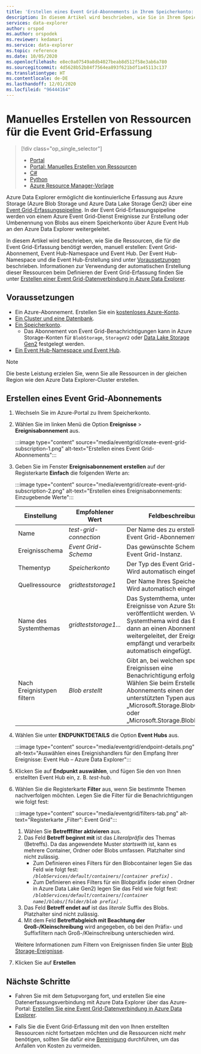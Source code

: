 ```yaml
---
title: 'Erstellen eines Event Grid-Abonnements in Ihrem Speicherkonto: Azure Data Explorer'
description: In diesem Artikel wird beschrieben, wie Sie in Ihrem Speicherkonto in Azure Data Explorer ein Event Grid-Abonnement erstellen.
services: data-explorer
author: orspod
ms.author: orspodek
ms.reviewer: kedamari
ms.service: data-explorer
ms.topic: reference
ms.date: 10/05/2020
ms.openlocfilehash: e8ec0a07549a8db4027beab8d512f58e3ab6a780
ms.sourcegitcommit: 4d5628b52b84f7564ea893f621bdf1a45113c137
ms.translationtype: HT
ms.contentlocale: de-DE
ms.lasthandoff: 12/01/2020
ms.locfileid: "96444164"
---
```

# <a name="manually-create-resources-for-event-grid-ingestion"></a>Manuelles Erstellen von Ressourcen für die Event Grid-Erfassung

> [!div class="op_single_selector"]
> * [Portal](ingest-data-event-grid.md)
> * [Portal: Manuelles Erstellen von Ressourcen](ingest-data-event-grid-manual.md)
> * [C#](data-connection-event-grid-csharp.md)
> * [Python](data-connection-event-grid-python.md)
> * [Azure Resource Manager-Vorlage](data-connection-event-grid-resource-manager.md)

Azure Data Explorer ermöglicht die kontinuierliche Erfassung aus Azure Storage (Azure Blob Storage und Azure Data Lake Storage Gen2) über eine [Event Grid-Erfassungspipeline](ingest-data-event-grid-overview.md). In der Event Grid-Erfassungspipeline werden von einem Azure Event Grid-Dienst Ereignisse zur Erstellung oder Umbenennung von Blobs aus einem Speicherkonto über Azure Event Hub an den Azure Data Explorer weitergeleitet.

In diesem Artikel wird beschrieben, wie Sie die Ressourcen, die für die Event Grid-Erfassung benötigt werden, manuell erstellen: Event Grid-Abonnement, Event Hub-Namespace und Event Hub. Der Event Hub-Namespace und die Event Hub-Erstellung sind unter [Voraussetzungen](#prerequisites) beschrieben. Informationen zur Verwendung der automatischen Erstellung dieser Ressourcen beim Definieren der Event Grid-Erfassung finden Sie unter [Erstellen einer Event Grid-Datenverbindung in Azure Data Explorer](ingest-data-event-grid.md#create-an-event-grid-data-connection-in-azure-data-explorer).

## <a name="prerequisites"></a>Voraussetzungen

* Ein Azure-Abonnement. Erstellen Sie ein [kostenloses Azure-Konto](https://azure.microsoft.com/free/).
* [Ein Cluster und eine Datenbank](create-cluster-database-portal.md).
* [Ein Speicherkonto](/azure/storage/common/storage-quickstart-create-account?tabs=azure-portal).
    * Das Abonnement von Event Grid-Benachrichtigungen kann in Azure Storage-Konten für `BlobStorage`, `StorageV2` oder [Data Lake Storage Gen2](/azure/storage/blobs/data-lake-storage-introduction) festgelegt werden.
* [Ein Event Hub-Namespace und Event Hub](/azure/event-hubs/event-hubs-create).

> [!NOTE]
> Die beste Leistung erzielen Sie, wenn Sie alle Ressourcen in der gleichen Region wie den Azure Data Explorer-Cluster erstellen.

## <a name="create-an-event-grid-subscription"></a>Erstellen eines Event Grid-Abonnements
 
1. Wechseln Sie im Azure-Portal zu Ihrem Speicherkonto.
1. Wählen Sie im linken Menü die Option **Ereignisse** > **Ereignisabonnement** aus.

     :::image type="content" source="media/eventgrid/create-event-grid-subscription-1.png" alt-text="Erstellen eines Event Grid-Abonnements":::

1. Geben Sie im Fenster **Ereignisabonnement erstellen** auf der Registerkarte **Einfach** die folgenden Werte an:

    :::image type="content" source="media/eventgrid/create-event-grid-subscription-2.png" alt-text="Erstellen eines Ereignisabonnements: Einzugebende Werte":::

    |**Einstellung** | **Empfohlener Wert** | **Feldbeschreibung**|
    |---|---|---|
    | Name | *test-grid-connection* | Der Name des zu erstellenden Event Grid-Abonnements.|
    | Ereignisschema | *Event Grid-Schema* | Das gewünschte Schema für die Event Grid-Instanz. |
    | Thementyp | *Speicherkonto* | Der Typ des Event Grid-Themas. Wird automatisch eingefügt.|
    | Quellressource | *gridteststorage1* | Der Name Ihres Speicherkontos. Wird automatisch eingefügt.|
    | Name des Systemthemas | *gridteststorage1...* | Das Systemthema, unter dem Ereignisse von Azure Storage veröffentlicht werden. Von diesem Systemthema wird das Ereignis dann an einen Abonnenten weitergeleitet, der Ereignisse empfängt und verarbeitet. Wird automatisch eingefügt.|
    | Nach Ereignistypen filtern | *Blob erstellt* | Gibt an, bei welchen spezifischen Ereignissen eine Benachrichtigung erfolgen soll. Wählen Sie beim Erstellen des Abonnements einen der derzeit unterstützten Typen aus: „Microsoft.Storage.BlobCreated“ oder „Microsoft.Storage.BlobRenamed“|

1. Wählen Sie unter **ENDPUNKTDETAILS** die Option **Event Hubs** aus.

    :::image type="content" source="media/eventgrid/endpoint-details.png" alt-text="Auswählen eines Ereignishandlers für den Empfang Ihrer Ereignisse: Event Hub – Azure Data Explorer":::

1. Klicken Sie auf **Endpunkt auswählen**, und fügen Sie den von Ihnen erstellten Event Hub ein, z. B. *test-hub*.
    
1. Wählen Sie die Registerkarte **Filter** aus, wenn Sie bestimmte Themen nachverfolgen möchten. Legen Sie die Filter für die Benachrichtigungen wie folgt fest:
   
    :::image type="content" source="media/eventgrid/filters-tab.png" alt-text="Registerkarte „Filter“: Event Grid":::

   1. Wählen Sie **Betrefffilter aktivieren** aus.
   1. Das Feld **Betreff beginnt mit** ist das *Literalpräfix* des Themas (Betreffs). Da das angewendete Muster *startswith* ist, kann es mehrere Container, Ordner oder Blobs umfassen. Platzhalter sind nicht zulässig.
       * Zum Definieren eines Filters für den Blobcontainer legen Sie das Feld wie folgt fest: *`/blobServices/default/containers/[container prefix]`* .
       * Zum Definieren eines Filters für ein Blobpräfix (oder einen Ordner in Azure Data Lake Gen2) legen Sie das Feld wie folgt fest: *`/blobServices/default/containers/[container name]/blobs/[folder/blob prefix]`* .
   1. Das Feld **Betreff endet auf** ist das *literale* Suffix des Blobs. Platzhalter sind nicht zulässig.
   1. Mit dem Feld **Betreffabgleich mit Beachtung der Groß-/Kleinschreibung** wird angegeben, ob bei den Präfix- und Suffixfiltern nach Groß-/Kleinschreibung unterschieden wird.

    Weitere Informationen zum Filtern von Ereignissen finden Sie unter [Blob Storage-Ereignisse](/azure/storage/blobs/storage-blob-event-overview#filtering-events).

1. Klicken Sie auf **Erstellen**

## <a name="next-steps"></a>Nächste Schritte

* Fahren Sie mit dem Setupvorgang fort, und erstellen Sie eine Datenerfassungsverbindung mit Azure Data Explorer über das Azure-Portal: [Erstellen Sie eine Event Grid-Datenverbindung in Azure Data Explorer](ingest-data-event-grid.md#create-an-event-grid-data-connection-in-azure-data-explorer).

* Falls Sie die Event Grid-Erfassung mit den von Ihnen erstellten Ressourcen nicht fortsetzen möchten und die Ressourcen nicht mehr benötigen, sollten Sie dafür eine [Bereinigung](ingest-data-event-grid.md#clean-up-resources) durchführen, um das Anfallen von Kosten zu vermeiden.
